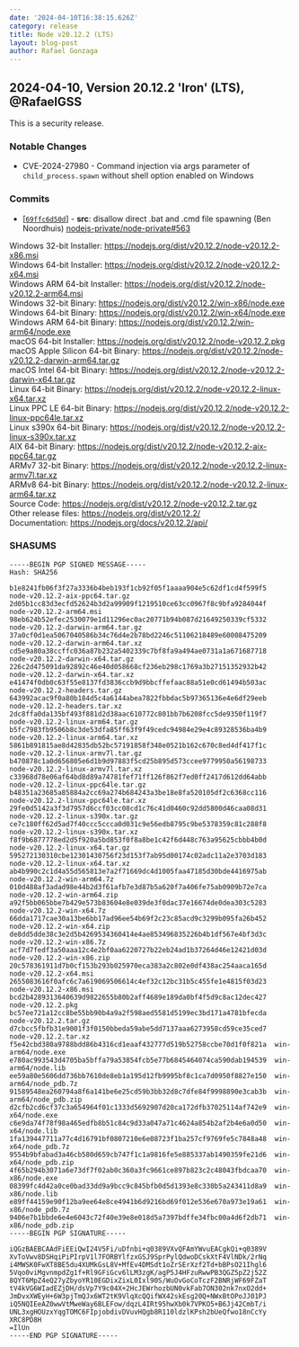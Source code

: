 ```yaml
---
date: '2024-04-10T16:38:15.626Z'
category: release
title: Node v20.12.2 (LTS)
layout: blog-post
author: Rafael Gonzaga
---
```


## 2024-04-10, Version 20.12.2 'Iron' (LTS), @RafaelGSS

This is a security release.

### Notable Changes

- CVE-2024-27980 - Command injection via args parameter of `child_process.spawn` without shell option enabled on Windows

### Commits

- \[[`69ffc6d50d`](https://github.com/nodejs/node/commit/69ffc6d50d)] - **src**: disallow direct .bat and .cmd file spawning (Ben Noordhuis) [nodejs-private/node-private#563](https://github.com/nodejs-private/node-private/pull/563)

Windows 32-bit Installer: https://nodejs.org/dist/v20.12.2/node-v20.12.2-x86.msi \
Windows 64-bit Installer: https://nodejs.org/dist/v20.12.2/node-v20.12.2-x64.msi \
Windows ARM 64-bit Installer: https://nodejs.org/dist/v20.12.2/node-v20.12.2-arm64.msi \
Windows 32-bit Binary: https://nodejs.org/dist/v20.12.2/win-x86/node.exe \
Windows 64-bit Binary: https://nodejs.org/dist/v20.12.2/win-x64/node.exe \
Windows ARM 64-bit Binary: https://nodejs.org/dist/v20.12.2/win-arm64/node.exe \
macOS 64-bit Installer: https://nodejs.org/dist/v20.12.2/node-v20.12.2.pkg \
macOS Apple Silicon 64-bit Binary: https://nodejs.org/dist/v20.12.2/node-v20.12.2-darwin-arm64.tar.gz \
macOS Intel 64-bit Binary: https://nodejs.org/dist/v20.12.2/node-v20.12.2-darwin-x64.tar.gz \
Linux 64-bit Binary: https://nodejs.org/dist/v20.12.2/node-v20.12.2-linux-x64.tar.xz \
Linux PPC LE 64-bit Binary: https://nodejs.org/dist/v20.12.2/node-v20.12.2-linux-ppc64le.tar.xz \
Linux s390x 64-bit Binary: https://nodejs.org/dist/v20.12.2/node-v20.12.2-linux-s390x.tar.xz \
AIX 64-bit Binary: https://nodejs.org/dist/v20.12.2/node-v20.12.2-aix-ppc64.tar.gz \
ARMv7 32-bit Binary: https://nodejs.org/dist/v20.12.2/node-v20.12.2-linux-armv7l.tar.xz \
ARMv8 64-bit Binary: https://nodejs.org/dist/v20.12.2/node-v20.12.2-linux-arm64.tar.xz \
Source Code: https://nodejs.org/dist/v20.12.2/node-v20.12.2.tar.gz \
Other release files: https://nodejs.org/dist/v20.12.2/ \
Documentation: https://nodejs.org/docs/v20.12.2/api/

### SHASUMS

```
-----BEGIN PGP SIGNED MESSAGE-----
Hash: SHA256

b1e8241fb06f3f27a3336b4beb193f1cb92f05f1aaaa904e5c62df1cd4f599f5  node-v20.12.2-aix-ppc64.tar.gz
2d05b1cc83d3ecfd52624b3d2a99909f1219510ce63cc0967f8c9bfa9284044f  node-v20.12.2-arm64.msi
98eb624b52efec2530079e1d11296ec0ac20771b94b087d21649250339cf5332  node-v20.12.2-darwin-arm64.tar.gz
37a0cf0d1ea5067040586b34c76d4e2b78bd2246c51106218489e60008475209  node-v20.12.2-darwin-arm64.tar.xz
cd5e9a80a38ccffc036a87b232a5402339c7bf8fa9a494ae0731a1a671687718  node-v20.12.2-darwin-x64.tar.gz
226c2d475091da92892c46e40d058668cf236eb298c1769a3b27151352932b42  node-v20.12.2-darwin-x64.tar.xz
e41474f0db0c63f55e8137fd3836ccb9d9bbcffefaac88a51e0cd61494b503ac  node-v20.12.2-headers.tar.gz
643992acac9f0a80b184d5c4a6144abea7822fbbdac5b97365136e4e6df29eeb  node-v20.12.2-headers.tar.xz
2dc8ffa0da135bf493f881d2d38aac610772c801bb7b6208fcc5de9350f119f7  node-v20.12.2-linux-arm64.tar.gz
b5fc7983fb9506b8c3de53dfa85ff63f9f49cedc94984e29e4c89328536ba4b9  node-v20.12.2-linux-arm64.tar.xz
5861b891815ae8d42835db52bc57191858f348e0521b162c670c8ed4df417f1c  node-v20.12.2-linux-armv7l.tar.gz
b470878c1a0d656805e6d1b9d97883f5cd25b895d573ccee9779950a56198733  node-v20.12.2-linux-armv7l.tar.xz
c33968d78e06af64bd8d89a74781fef71ff126f862f7ed0ff2417d612dd64abb  node-v20.12.2-linux-ppc64le.tar.gz
b48351a23685a85884a2cc69a274b684243a3be18e8fa520105df2c6368cc116  node-v20.12.2-linux-ppc64le.tar.xz
29fe0d5142a3f3d7957d6ccf03cc08cd1c76c41d0460c92dd5800d46caa08d31  node-v20.12.2-linux-s390x.tar.gz
ce7c180ff62d5ad7f40ccc5ccca0d031c9e56edb8795c9be5378359c81c288f8  node-v20.12.2-linux-s390x.tar.xz
f8f9b6877778ed2d5f920a5bd853f0f8a8be1c42f6d448c763a95625cbbb4b0d  node-v20.12.2-linux-x64.tar.gz
595272130310cbe12301430756f23d153f7ab95d00174c02adc11a2e3703d183  node-v20.12.2-linux-x64.tar.xz
ab4b990c2c1d4a55d565813e7a2f71669dc4d1005faa47185d30bde4416975ab  node-v20.12.2-win-arm64.7z
010d488af3adad98e44b2d3f61afb7e3d87b5a620f7a406fe75ab0909b72e7ca  node-v20.12.2-win-arm64.zip
a92f5bb065bbe7b429e573b83604e8e039de3f0dac37e16674de0dea303c5283  node-v20.12.2-win-x64.7z
66dda1717cae30a13be6bb17ad96ee54b69f2c23c85acd9c3299b095fa26b452  node-v20.12.2-win-x64.zip
de8dd5dde38c3e2d5b4269534360414e4ae853496835226b4b1df567e4bf3d3c  node-v20.12.2-win-x86.7z
acf7d7fedf3a50aaa12c4e2bf0aa6220727b22eb24ad1b37264d46e12421d03d  node-v20.12.2-win-x86.zip
20c578361911d7b0cf153b293b025970eca383a2c802e0df438ac254aaca165d  node-v20.12.2-x64.msi
2655083616f0afc6c7a619069506614c4ef32c12bc31b5c455fe1e4815f03d23  node-v20.12.2-x86.msi
bcd2b4289313640639d9822655b80b2aff4689e189da0bf4f5d9c8ac12dec427  node-v20.12.2.pkg
bc57ee721a12cc8be55bb90b4a9a2f598aed5581d5199ec3bd171a4781bfecda  node-v20.12.2.tar.gz
d7cbcc5fbfb31e9001f3f0150bbeda59abe5dd7137aaa6273958cd59ce35ced7  node-v20.12.2.tar.xz
f5e42cbd380a9788bdd86b4316cd1eaaf432777d519b52758ccbe70d1f0f821a  win-arm64/node.exe
e780ac993543d4705ba5bffa79a53854fcb5e77b6845464074ca590dab194539  win-arm64/node.lib
ee59a80e5606dd736bb7610de8eb1a195d12fb9995bf8c1ca7d0950f8827e150  win-arm64/node_pdb.7z
91589548ea260794a8f6a141be6e25cd59b3bb32d8c7dfe84f9998890e3cab3b  win-arm64/node_pdb.zip
d2cfb2cd6cf37c3a654964f01c1333d5692907d20ca172dfb37025114af742e9  win-x64/node.exe
c6e9da74f78f98a465edfb8b51c84c9d33a047a71c4624a854b2af2b4e6a0d50  win-x64/node.lib
1fa139447711a77c4d16791bf0807210e6e08723f1ba257cf9769fe5c7848a48  win-x64/node_pdb.7z
9554b9bfabad3a46cb580d659cb747f1c1a9816fe5e885337ab1490359fe21d6  win-x64/node_pdb.zip
4f65b294b3071a6e73df7f02ab0c360a3fc9661ce897b823c2c48043fbdcaa70  win-x86/node.exe
08399fc4d42a0ce0bad33dd9a9bcc9c845bfb0d5d1393e8c330b5a243411d8a9  win-x86/node.lib
e89ff44159e90f12ba9ee64e8ce4941b6d9216bd69f012e536e670a973e19a61  win-x86/node_pdb.7z
9406e7b1bbde6e4e6043c72f40e39e8e018d5a7397bdffe34fbc00a4d6f2db71  win-x86/node_pdb.zip
-----BEGIN PGP SIGNATURE-----

iQGzBAEBCAAdFiEEiQwI24V5Fi/uDfnbi+q0389VXvQFAmYWvuEACgkQi+q0389V
XvToVwv8DSHqiPiPIrpV1l7FORBYlfzxGSJ9SprPylQdwoDCskXtF4VlNDk/2rNq
i4MWSK0FwXT8BE5du4XUMkGsL8V+MfEv4DMSdt1oZrSErXzf2Td+bBPsO21Ihgl6
5Vqo0viMgvnmpdZg1f+Rl9GFiGcv6lLM3zgK/agP5J4HFzuRwwPB3QGZ5pZ2j52Z
8QYT6MpZ4eQ27yZbyoYR10EGDixZixL0Ixl90S/WuOvGoCoTczF2BNRjWF69FZaT
tV4kVG6WIadEZjDH/dsVp7Y9c04X+2HcJEWrhozbUN0vkFab7ON302nk7nxO2dd+
JmDvxXWEyH+6W3pjTmQJx6WT2tK9VlqXcQQifWX42skEsg20Q+NWxBtOPoJJ01PJ
iQ5NQIEeAZ0wwVtMweWay6BLEFow/dqzL4IRt95hwXb0k7VPKO5+B6Jj42CmbT/i
UNL3xgHOUzxYqgTOMC6FIpjobdivDVuvHQgb8R110ldzlKPsh2bUeQfwo18nCcYy
XRC8PD8H
=IlUn
-----END PGP SIGNATURE-----
```
